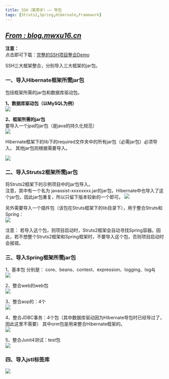 ```yaml
---
title: SSH（第零步）—— 导包
tags: [Struts2,Spring,Hibernate,Framework]
---
```

## *[From : blog.mwxu16.cn](http://blog.mwxu16.cn)*
**注意：**  
点击即可下载：[完整的SSH项目整合Demo](http://download.csdn.net/download/qq_28592887/9994986)  

SSH三大框架整合，分别导入三大框架的jar包。  
### 一、导入Hibernate框架所需jar包  
包括框架所需的jar包和数据库驱动包。 
<!--more--> 
**1、数据库驱动包（以MySQL为例）**   
![](http://res.cloudinary.com/dyb1o2amn/image/upload/v1506355073/Framework%20integration/0/1.png)  

**2、框架所需的jar包**  
要导入一个jpa的jar包（是java的持久化规范）  
![](http://res.cloudinary.com/dyb1o2amn/image/upload/v1506355085/Framework%20integration/0/2.png)  

Hibernate框架下的lib下的required文件夹中的所有jar包（必需jar包）必须导入。
其他jar包则根据需要导入。  

![](http://res.cloudinary.com/dyb1o2amn/image/upload/v1506355073/Framework%20integration/0/3.png)  

### 二、导入Struts2框架所需jar包
将Struts2框架下的示例项目中的jar包导入。  
注意，其中有一个名为
javassist-xxxxxxxx.jar的jar包，Hibernate中也导入了这个jar包，因此jar包重复，所以只留下版本较新的一个即可。
![](http://res.cloudinary.com/dyb1o2amn/image/upload/v1506355093/Framework%20integration/0/4.png)  

另外需要导入一个插件包（该包在Struts框架下的lib目录下），用于整合Struts和Spring：  
![](http://res.cloudinary.com/dyb1o2amn/image/upload/v1506355093/Framework%20integration/0/5.png)  

注意：
若导入这个包，则项目启动时，Struts2框架会自动寻找Spring容器。因此，若不想整个Struts2框架和Spring框架时，不要导入这个包，否则项目启动时会报错。

### 三、导入Spring框架所需jar包
1、基本包
分别是：
core、beans、context、expression、logging、log4j  
![](http://res.cloudinary.com/dyb1o2amn/image/upload/v1506355093/Framework%20integration/0/6.png)  

2、整合web的web包  
![](http://res.cloudinary.com/dyb1o2amn/image/upload/v1506355093/Framework%20integration/0/7.png)   
 
3、整合aop的：4个  
![](http://res.cloudinary.com/dyb1o2amn/image/upload/v1506355093/Framework%20integration/0/8.png)  
  
4、整合JDBC事务：4个包（其中数据库驱动因为Hibernate导包时已经导过了，因此这里不需要）
其中orm包是用来整合Hibernate框架的。  
![](http://res.cloudinary.com/dyb1o2amn/image/upload/v1506355093/Framework%20integration/0/9.png)  

5、整合Junit4测试：test包  
![](http://res.cloudinary.com/dyb1o2amn/image/upload/v1506355093/Framework%20integration/0/10.png)  

### 四、导入jstl标签库

![](http://res.cloudinary.com/dyb1o2amn/image/upload/v1506355093/Framework%20integration/0/11.png)  


